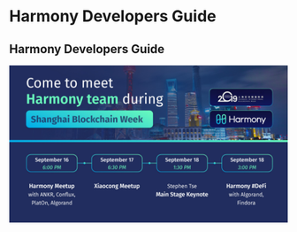 # Harmony Developers Guide

## Harmony Developers Guide

![Harmony in Shanghai](.gitbook/assets/harmonyshanghai-1.jpg)

